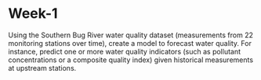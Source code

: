 # Week-1
Using the Southern Bug River water quality dataset (measurements from 22 monitoring stations over time), create a model to forecast water quality. For instance, predict one or more water quality indicators (such as pollutant concentrations or a composite quality index) given historical measurements at upstream stations.
